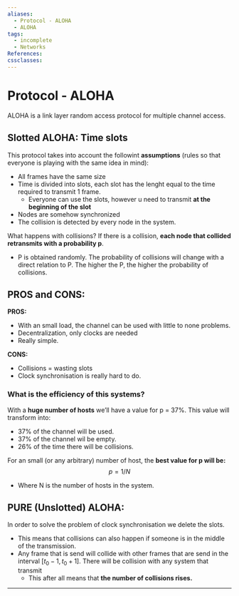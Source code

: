 ```yaml
---
aliases:
  - Protocol - ALOHA
  - ALOHA
tags:
  - incomplete
  - Networks
References: 
cssclasses:
---
```

# Protocol - ALOHA
ALOHA is a link layer random access protocol for multiple channel access. 

## Slotted ALOHA: Time slots
This protocol takes into account the followint **assumptions** (rules so that everyone is playing with the same idea in mind): 

+ All frames have the same size
+ Time is divided into slots, each slot has the lenght equal to the time required to transmit 1 frame. 
	+ Everyone can use the slots, however u need to transmit **at the beginning of the slot**
+ Nodes are somehow synchronized 
+ The collision is detected by every node in the system. 

What happens with collisions? 
If there is a collision, **each node that collided retransmits with a probability p**. 
+ P is obtained randomly. The probability of collisions will change with a direct relation to P. The higher the P, the higher the probability of collisions. 

## PROS and CONS: 

**PROS:** 
+ With an small load, the channel can be used with little to none problems. 
+ Decentralization, only clocks are needed
+ Really simple. 

**CONS:**
+ Collisions = wasting slots
+ Clock synchronisation is really hard to do. 

### What is the efficiency of this systems?
With a **huge number of hosts** we’ll have a value for p = 37%. This value will transform into: 
+ 37% of the channel will be used. 
+ 37% of the channel wil be empty. 
+ 26% of the time there will be collisions. 

For an small (or any arbitrary) number of host, the **best value for p will be:**
 $$
 p = 1/N
 $$
 + Where N is the number of hosts in the system. 

## PURE (Unslotted) ALOHA: 
In order to solve the problem of clock synchronisation we delete the slots. 
+ This means that collisions can also happen if someone is in the middle of the transmission. 
+ Any frame that is send will collide with other frames that are send in the interval $[t_0 -1, t_0 + 1]$. There will be collision with any system that transmit
	+ This after all means that **the number of collisions rises.**

***